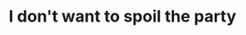---
inv_num: 2007-020
add_credit:
url: 2007-020-i-dont-want-to-spoil-the-party
title: I don't want to spoil the party
year: '2007'
display_year: '2007'
medium: Video
dims:
pitch: "​Beatles 1st US press conference with an additional laser porter between Paul's
  eyes."
ps:
live_url:
youtube:
related_code:
subheading:
download:
commission:
related:
layout: things-i-made
---